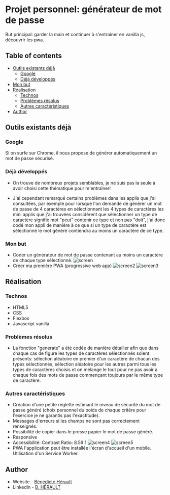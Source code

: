 # Projet personnel: générateur de mot de passe

But principal: garder la main et continuer à s'entraîner en vanilla js, découvrir les pwa.

## Table of contents

- [Outils existants déjà](#existant)
  - [Google](#google)
  - [Déjà développés](#other)
- [Mon but](#but)
- [Réalisation](#process)
  - [Technos](#techno)
  - [Problèmes résolus](#problems)
  - [Autres caractéristiques](#features)
- [Author](#author)

## Outils existants déjà

### Google

Si on surfe sur Chrome, il nous propose de générer automatiquement un mot de passe sécurisé.

### Déjà développés

- On trouve de nombreux projets semblables, je ne suis pas la seule à avoir choisi cette thématique pour m'entraîner!

- J'ai cependant remarqué certains problèmes dans les applis que j'ai consultées, par exemple pour lorsque l'on demande de générer un mot de passe de 4 caractères en sélectionnant les 4 types de caractères les mini applis que j'ai trouvées considèrent que sélectionner un type de caractère signifie mot "peut" contenir ce type et non pas "doit", j'ai donc codé mon appli de manière à ce que si un type de caractère est sélectionné le mot généré contiendra au moins un caractère de ce type.

### Mon but

- Coder un générateur de mot de passe contenant au moins un caractère de chaque type sélectionné.
  ![screen](./screen.png)
- Créer ma première PWA (progressive web app)
  ![screen2](./screen-pwa-install.jpg)
  ![screen3](./Screenshot_pwa.jpg)

## Réalisation

### Technos

- HTML5
- CSS
- Flexbox
- Javascript vanilla

### Problèmes résolus

- La fonction "generate" a été codée de manière détailler afin que dans chaque cas de figure les types de caractères sélectionnés soient présents: sélection aléatoire en premier d'un caractère de chacun des types sélectionnés, sélection aléatoire pour les autres parmi tous les types de caractères choisis et on mélange le tout pour ne pas avoir à chaque fois des mots de passe commençant toujours par le même type de caractère.

### Autres caractéristiques

- Création d'une petite réglette estimant le niveau de sécurité du mot de passe généré (choix personnel du poids de chaque critère pour l'exercice je ne garantis pas l'exactitude).
- Messages d'erreurs si les champs ne sont pas correctement renseignés.
- Possibilité de copier dans le presse papier le mot de passe généré.
- Responsive
- Accessibilité: Contrast Ratio: 8.59:1
  ![screen4](./accessibility.png)
  ![screen5](./accessibility2.png)
- PWA l'application peut être installée l'écran d'accueil d'un mobile. Utilisation d'un Service Worker.

## Author

- Website - [Bénédicte Hérault](https://lazez-bzh.netlify.app/)
- LinkedIn - [B. HÉRAULT](https://www.linkedin.com/in/benedicte-herault/)
